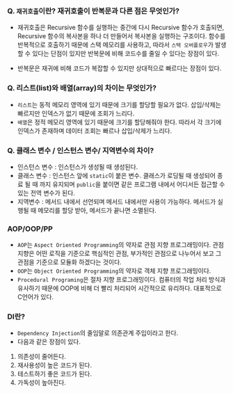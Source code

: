 ### Q. `재귀호출`이란? 재귀호출이 반복문과 다른 점은 무엇인가?
- 재귀호출은 Recursive 함수를 실행하는 중간에 다시 Recursive 함수가 호출되면, Recursive 함수의 복사본을 하나 더 만들어서 복사본을 실행하는 구조이다.
함수를 반복적으로 호출하기 때문에 스택 메모리를 사용하고, 따라서 `스택 오버플로우`가 발생할 수 있다는 단점이 있지만 반복문에 비해 코드수를 줄일 수 있다는 장점이 있다.

- 반복문은 재귀에 비해 코드가 복잡할 수 있지만 상대적으로 빠르다는 장점이 있다.

### Q. 리스트(list)와 배열(array)의 차이는 무엇인가?
- `리스트`는 동적 메모리 영역에 있기 때문에 크기를 할당할 필요가 없다. 삽입/삭제는 빠르지만 인덱스가 없기 때문에 조회가 느리다.
- `배열`은 정적 메모리 영역에 있기 때문에 크기를 할당해줘야 한다. 따라서 각 크기에 인덱스가 존재하며 데이터 조회는 빠르나 삽입/삭제가 느리다.

### Q. 클래스 변수 / 인스턴스 변수/ 지역변수의 차이?
- 인스턴스 변수 : 인스턴스가 생성될 때 생성된다. 
- 클래스 변수 : 인스턴스 앞에 `static`이 붙은 변수. 클래스가 로딩될 때 생성되어 종료 될 때 까지 유지되며 `public`을 붙이면 같은 프로그램 내에서 어디서든 접근할 수 있는 전역 변수가 된다.
- 지역변수 : 메서드 내에서 선언되며 메서드 내에서만 사용이 가능하다. 메서드가 실행될 때 메모리를 할당 받아, 메서드가 끝나면 소멸된다.

### AOP/OOP/PP
- `AOP`는 `Aspect Oriented Programming`의 약자로 관점 지향 프로그래밍이다. 관점 지향은 어떤 로직을 기준으로 핵심적인 관점, 부가적인 관점으로 나누어서 보고 그 관점을 기준으로 모듈화 하겠다는 것이다.
- `OOP`는 `Object Oriented Programming`의 약자로 객체 지향 프로그래밍이다.
- `Procedural Programing`은 절차 지향 프로그래밍이다. 컴퓨터의 작업 처리 방식과 유사하기 때문에 OOP에 비해 더 빨리 처리되어 시간적으로 유리하다. 대표적으로 C언어가 있다.

### DI란?
- `Dependency Injection`의 줄임말로 의존관계 주입이라고 한다.
- 다음과 같은 장점이 있다.
 1. 의존성이 줄어든다.
 2. 재사용성이 높은 코드가 된다.
 3. 테스트하기 좋은 코드가 된다.
 4. 가독성이 높아진다.

